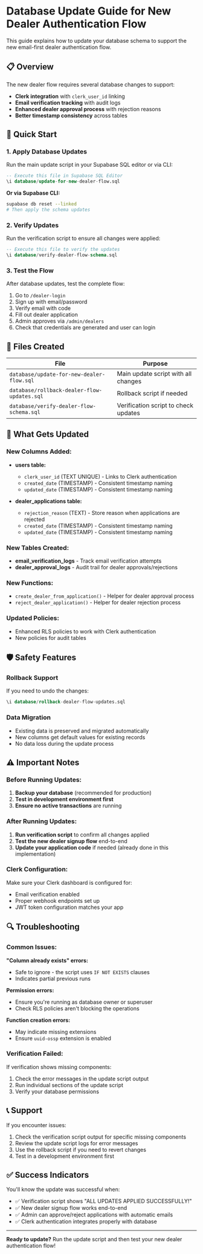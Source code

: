 # Database Update Guide for New Dealer Authentication Flow

This guide explains how to update your database schema to support the new email-first dealer authentication flow.

## 📋 Overview

The new dealer flow requires several database changes to support:
- **Clerk integration** with `clerk_user_id` linking
- **Email verification tracking** with audit logs
- **Enhanced dealer approval process** with rejection reasons
- **Better timestamp consistency** across tables

## 🚀 Quick Start

### 1. Apply Database Updates

Run the main update script in your Supabase SQL editor or via CLI:

```sql
-- Execute this file in Supabase SQL Editor
\i database/update-for-new-dealer-flow.sql
```

**Or via Supabase CLI:**
```bash
supabase db reset --linked
# Then apply the schema updates
```

### 2. Verify Updates

Run the verification script to ensure all changes were applied:

```sql
-- Execute this file to verify the updates
\i database/verify-dealer-flow-schema.sql
```

### 3. Test the Flow

After database updates, test the complete flow:
1. Go to `/dealer-login`
2. Sign up with email/password
3. Verify email with code
4. Fill out dealer application
5. Admin approves via `/admin/dealers`
6. Check that credentials are generated and user can login

## 📁 Files Created

| File | Purpose |
|------|---------|
| `database/update-for-new-dealer-flow.sql` | Main update script with all changes |
| `database/rollback-dealer-flow-updates.sql` | Rollback script if needed |
| `database/verify-dealer-flow-schema.sql` | Verification script to check updates |

## 🔄 What Gets Updated

### New Columns Added:
- **users table:**
  - `clerk_user_id` (TEXT UNIQUE) - Links to Clerk authentication
  - `created_date` (TIMESTAMP) - Consistent timestamp naming
  - `updated_date` (TIMESTAMP) - Consistent timestamp naming

- **dealer_applications table:**
  - `rejection_reason` (TEXT) - Store reason when applications are rejected
  - `created_date` (TIMESTAMP) - Consistent timestamp naming  
  - `updated_date` (TIMESTAMP) - Consistent timestamp naming

### New Tables Created:
- **email_verification_logs** - Track email verification attempts
- **dealer_approval_logs** - Audit trail for dealer approvals/rejections

### New Functions:
- `create_dealer_from_application()` - Helper for dealer approval process
- `reject_dealer_application()` - Helper for dealer rejection process

### Updated Policies:
- Enhanced RLS policies to work with Clerk authentication
- New policies for audit tables

## 🛡️ Safety Features

### Rollback Support
If you need to undo the changes:
```sql
\i database/rollback-dealer-flow-updates.sql
```

### Data Migration
- Existing data is preserved and migrated automatically
- New columns get default values for existing records
- No data loss during the update process

## ⚠️ Important Notes

### Before Running Updates:
1. **Backup your database** (recommended for production)
2. **Test in development environment first**
3. **Ensure no active transactions** are running

### After Running Updates:
1. **Run verification script** to confirm all changes applied
2. **Test the new dealer signup flow** end-to-end
3. **Update your application code** if needed (already done in this implementation)

### Clerk Configuration:
Make sure your Clerk dashboard is configured for:
- Email verification enabled
- Proper webhook endpoints set up
- JWT token configuration matches your app

## 🔍 Troubleshooting

### Common Issues:

**"Column already exists" errors:**
- Safe to ignore - the script uses `IF NOT EXISTS` clauses
- Indicates partial previous runs

**Permission errors:**
- Ensure you're running as database owner or superuser
- Check RLS policies aren't blocking the operations

**Function creation errors:**
- May indicate missing extensions
- Ensure `uuid-ossp` extension is enabled

### Verification Failed:
If verification shows missing components:
1. Check the error messages in the update script output
2. Run individual sections of the update script
3. Verify your database permissions

## 📞 Support

If you encounter issues:
1. Check the verification script output for specific missing components
2. Review the update script logs for error messages
3. Use the rollback script if you need to revert changes
4. Test in a development environment first

## ✅ Success Indicators

You'll know the update was successful when:
- ✅ Verification script shows "ALL UPDATES APPLIED SUCCESSFULLY!"
- ✅ New dealer signup flow works end-to-end
- ✅ Admin can approve/reject applications with automatic emails
- ✅ Clerk authentication integrates properly with database

---

**Ready to update?** Run the update script and then test your new dealer authentication flow!
